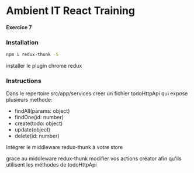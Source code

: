 # Ambient IT React Training

#### Exercice 7

### Installation
```sh
npm i redux-thunk -S
```
installer le plugin chrome redux

### Instructions
Dans le repertoire src/app/services creer un fichier todoHttpApi qui expose plusieurs methode:
 - findAll(params: object)
 - findOne(id: number)
 - create(todo: object)
 - update(object)
 - delete(id: number)

Intégrer le middleware redux-thunk à votre store

grace au middleware redux-thunk modifier vos actions créator afin qu'ils utilisent les méthodes de todoHttpApi

